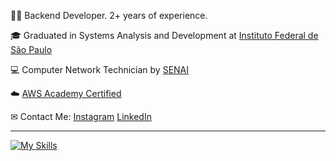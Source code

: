 
<p>👨‍💻 Backend Developer. 2+ years of experience.</p>
<p>🎓 Graduated in Systems Analysis and Development at <a href="https://cbt.ifsp.edu.br" target="blank_">Instituto Federal de São Paulo</a></p>
<p>💻 Computer Network Technician by <a href="https://sp.senai.br/unidade/santos/" target="blank_">SENAI</a></p>
<p>☁️ <a href="https://www.credly.com/badges/4013c12d-c5e4-43b8-9dd0-42848585ca91/public_url">AWS Academy Certified</a></p>
<p>✉ Contact Me: <a href="https://www.instagram.com/luizsolely/" target="_blank">Instagram</a>
<a href="https://www.linkedin.com/in/luiz-felipe4120/" target="_blank">LinkedIn</a></p>
<hr>

[![My Skills](https://skillicons.dev/icons?i=python,java,spring,typescript,react,aws,redis,postgresql,mysql,docker)](https://skillicons.dev)
